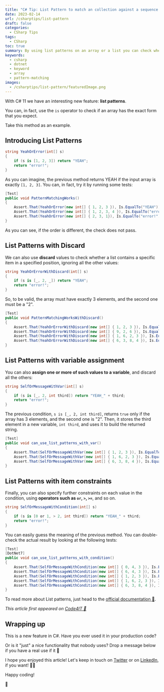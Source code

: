```yaml
---
title: "C# Tip: List Pattern to match an collection against a sequence of patterns"
date: 2023-02-14
url: /csharptips/list-pattern
draft: false
categories:
  - CSharp Tips
tags:
  - CSharp
toc: true
summary: By using list patterns on an array or a list you can check whether a it contains the values you expect in a specific position.
keywords:
  - csharp
  - dotnet
  - keyword
  - array
  - pattern-matching
images:
  - /csharptips/list-pattern/featuredImage.png
---
```


With C# 11 we have an interesting new feature: **list patterns**.

You can, in fact, use the `is` operator to check if an array has the exact form that you expect.

Take this method as an example.

## Introducing List Patterns

```cs
string YeahOrError(int[] s)
{
    if (s is [1, 2, 3]) return "YEAH";
    return "error!";
}
```

As you can imagine, the previous method returns YEAH if the input array is exactly `[1, 2, 3]`. You can, in fact, try it by running some tests:

```cs
[Test]
public void PatternMatchingWorks()
{
    Assert.That(YeahOrError(new int[] { 1, 2, 3 }), Is.EqualTo("YEAH"));
    Assert.That(YeahOrError(new int[] { 1, 2, 3, 4 }), Is.EqualTo("error!"));
    Assert.That(YeahOrError(new int[] { 2, 3, 1}), Is.EqualTo("error!"));
}
```

As you can see, if the order is different, the check does not pass.

## List Patterns with Discard

We can also use **discard** values to check whether a list contains a specific item in a specified position, ignoring all the other values:

```cs
string YeahOrErrorWithDiscard(int[] s)
{
    if (s is [_, 2, _]) return "YEAH";
    return "error!";
}
```

So, to be valid, the array must have exactly 3 elements, and the second one must be a "2".

```cs
[Test]
public void PatternMatchingWorksWithDiscard()
{
    Assert.That(YeahOrErrorWithDiscard(new int[] { 1, 2, 3 }), Is.EqualTo("YEAH"));
    Assert.That(YeahOrErrorWithDiscard(new int[] { 9, 2, 6 }), Is.EqualTo("YEAH"));
    Assert.That(YeahOrErrorWithDiscard(new int[] { 1, 6, 2, 3 }), Is.EqualTo("error!"));
    Assert.That(YeahOrErrorWithDiscard(new int[] { 6, 3, 8, 4 }), Is.EqualTo("error!"));
}
```

## List Patterns with variable assignment

You can also **assign one or more of such values to a variable**, and discard all the others:

```cs
string SelfOrMessageWithVar(int[] s)
{
    if (s is [_, 2, int third]) return "YEAH_" + third;
    return "error!";
}
```

The previous condition, `s is [_, 2, int third]`, returns `true` only if the array has 3 elements, and the second one is "2". Then, it stores the third element in a new variable, `int third`, and uses it to build the returned string.

```cs
[Test]
public void can_use_list_patterns_with_var()
{
    Assert.That(SelfOrMessageWithVar(new int[] { 1, 2, 3 }), Is.EqualTo("YEAH_3"));
    Assert.That(SelfOrMessageWithVar(new int[] { 1, 6, 2, 3 }), Is.EqualTo("error!"));
    Assert.That(SelfOrMessageWithVar(new int[] { 6, 3, 8, 4 }), Is.EqualTo("error!"));
}
```

## List Patterns with item constraints

Finally, you can also specify further constraints on each value in the condition, using **operators such as `or`, `>`, `>=`**, and so on.

```cs
string SelfOrMessageWithCondition(int[] s)
{
    if (s is [0 or 1, > 2, int third]) return "YEAH_" + third;
    return "error!";
}
```

You can easily guess the meaning of the previous method. You can double-check the actual result by looking at the following tests:

```cs
[Test]
[DotNet7]
public void can_use_list_patterns_with_condition()
{
    Assert.That(SelfOrMessageWithCondition(new int[] { 0, 4, 3 }), Is.EqualTo("YEAH_3"));
    Assert.That(SelfOrMessageWithCondition(new int[] { 6, 4, 3 }), Is.EqualTo("error!"));
    Assert.That(SelfOrMessageWithCondition(new int[] { 1, 2, 3 }), Is.EqualTo("error!"));
    Assert.That(SelfOrMessageWithCondition(new int[] { 1, 6, 2, 3 }), Is.EqualTo("error!"));
    Assert.That(SelfOrMessageWithCondition(new int[] { 6, 3, 8, 4 }), Is.EqualTo("error!"));
}
```

To read more about List patterns, just head to the [official documentation 🔗](https://learn.microsoft.com/en-us/dotnet/csharp/language-reference/operators/patterns?wt.mc_id=DT-MVP-5005077#list-patterns).

_This article first appeared on [Code4IT 🐧](https://www.code4it.dev/)_

## Wrapping up

This is a new feature in C#. Have you ever used it in your production code?

Or is it "just" a nice functionality that nobody uses? Drop a message below if you have a real use if it 📩

I hope you enjoyed this article! Let's keep in touch on [Twitter](https://twitter.com/BelloneDavide) or on [LinkedIn](https://www.linkedin.com/in/BelloneDavide/), if you want! 🤜🤛

Happy coding!

🐧
